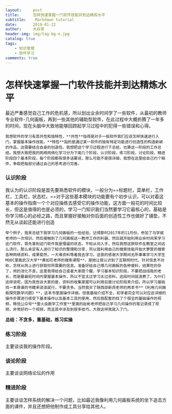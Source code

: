```yaml
---
layout:     post
title:      怎样快速掌握一门软件技能并到达精炼水平
subtitle:    Markdown tutorial
date:       2019-01-22
author:     大兵哥
header-img: img/tag-bg-o.jpg
catalog: true
tags:
    - 知识管理
    - 软件学习
comments: true
---
```


# 怎样快速掌握一门软件技能并到达精炼水平

​	最近严重感觉自己工作的危机感，所以划出业余时间学了一些软件，从最初的教师专业软件-几何画板，再到一些其他的辅助型软件，在此过程中大概折腾了一年多的时间，现在头脑中大致地能够回顾起学习过程中的犯得一些错误和心得。

 	我想软件的学习有其共性和独特性，**共性**指得是对于一般软件我们应该怎样快速进行入门，掌握基本操作技能，**特性**指的是通过某一软件的独有特定功能进行创造性的构造新颖的作品，这需要结合自身的创造性。我想把这个学习过程进行下总结，也算这一阶段的工作总结。我想大致把我的网络网络化学习分为下面几个阶段，认识阶段，练习阶段，讨论阶段，精进阶段四个基本阶段，每个阶段都有很多话要说，那么可能不是很详细，我想在这里给自己约个稿件，争取把每部分通过自己的思考进行完善。

### 认识阶段

我认为的认识阶段是首先要熟悉软件的模块，一般分为==标题栏，菜单栏，工作栏，工具栏，状态栏，==对于这些基本模块的功能要有个初步认识，可以对着这基本的操作指南一个个对应操练去感受它的操作功能，这方面一般花的时间比较长，但这是值得的也是必须的，学习一门知识我们当然要学习它最核心的，基础是你学习核心的必经之路，而且掌握好接触对你后面的创造性工作也做好了铺垫，不然无从谈起还能进行创造

 	举个例子，我来总结下我学习几何画板的一些经验，记得那时2017年的11月份，参加了马学斌老师的一次培训，然后接触到了几何画板这一教师工作的利器，然后就开始利用业余时间来学习这门软件，首先拿到这门软件我是懵逼的状态，不知从何入手，然后我想这款软件在教室之间这么流行，那么肯定有人进行了知识的整理和分享，所以我利用自己的搜索技能开始大箩筐的搜索各种网络资料，成果斐然，一大堆资料等着我去学习，这我的感谢大学期间无所事事学习大学生MOOC里面武汉大学**黄如花老师的搜索课程**，是她让我认识到了互联网时代，针对信息不对称，怎样从网上进行获取你所需要的信息。准备好给自己喂几何画板的各种食料，结果吃的杂了，闹的消化不良，这里我得给自己或者大家提个醒，学习基本知识阶段，不要把战线拖的老长，而是要最短时间内掌握基本操作，所以不宜太过学习太过资料，这段时间就浪费了，为什们这样说呢，因为我告诉大家的是，资料的收集掌握可以利用后面讨论阶段来介绍。所以学习基础找一本靠谱的书籍来读读就行，不要贪多。当然我买了陕西邵新虎老师的两本书**《利用几何画板探究数学问题》**，这本书里面操作详细，但是基础介绍不全，初学者完全可以对应这详细的操作步骤进行感受下基本操作以及基本工具的使用，然后我配套的找了个很全的基础操作的视频，微信公众号**萤火虫数学工作室**里面的赵彬老师把自己学习几何操作的笔记录成了视频，非常好的一个视频，而且其中涉及到很多技巧。大致这样我就入了门。

**总结：不贪多，重基础，练习实操**

### 练习阶段

主要谈谈我的操作阶段。

### 谈论阶段

主要谈谈网络论坛的作用

### 精进阶段

主要谈谈怎样系统的解决一个问题，比如最近我像利用几何画板系统的坐下追击方面的课件，并且还想把他制作成工具分享给其他人。